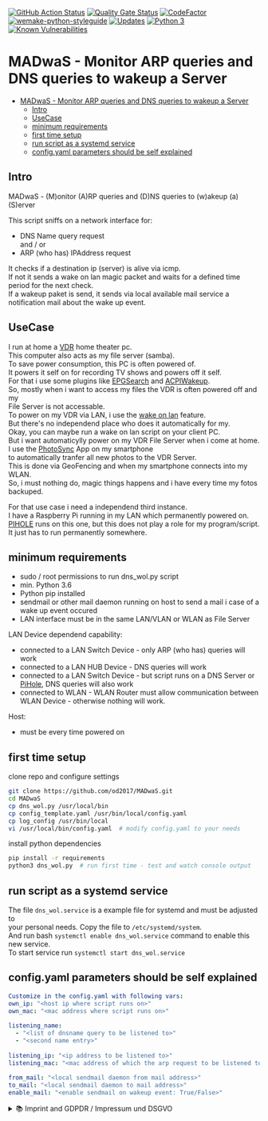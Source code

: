 [![GitHub Action Status](https://github.com/OliverDrechsler/MADwaS/workflows/MADwaS/badge.svg)](https://github.com/OliverDrechsler/MADwaS/workflows/MADwaS/badge.svg)
[![Quality Gate Status](https://sonarcloud.io/api/project_badges/measure?project=OliverDrechsler_MADwaS&metric=alert_status)](https://sonarcloud.io/dashboard?id=OliverDrechsler_MADwaS)
[![CodeFactor](https://www.codefactor.io/repository/github/oliverdrechsler/madwas/badge)](https://www.codefactor.io/repository/github/oliverdrechsler/madwas)
[![wemake-python-styleguide](https://img.shields.io/badge/style-wemake-000000.svg)](https://github.com/wemake-services/wemake-python-styleguide)
[![Updates](https://pyup.io/repos/github/OliverDrechsler/MADwaS/shield.svg)](https://pyup.io/repos/github/OliverDrechsler/MADwaS/)
[![Python 3](https://pyup.io/repos/github/OliverDrechsler/MADwaS/python-3-shield.svg)](https://pyup.io/repos/github/OliverDrechsler/MADwaS/)
[![Known Vulnerabilities](https://snyk.io/test/github/OliverDrechsler/MADwaS/badge.svg)](https://snyk.io/test/github/OliverDrechsler/MADwaS)


# MADwaS - Monitor ARP queries and DNS queries to wakeup a Server

- [MADwaS - Monitor ARP queries and DNS queries to wakeup a Server](#madwas---monitor-arp-queries-and-dns-queries-to-wakeup-a-server)
  - [Intro](#intro)
  - [UseCase](#usecase)
  - [minimum requirements](#minimum-requirements)
  - [first time setup](#first-time-setup)
  - [run script as a systemd service](#run-script-as-a-systemd-service)
  - [config.yaml parameters should be self explained](#configyaml-parameters-should-be-self-explained)


## Intro

MADwaS - (M)onitor (A)RP queries and (D)NS queries to (w)akeup (a) (S)erver

This script sniffs on a network interface for:  

- DNS Name query request  
and / or
- ARP (who has) IPAddress request  

It checks if a destination ip (server) is alive via icmp.  
If not it sends a wake on lan magic packet and waits for a defined time period for the next check.  
If a wakeup paket is send, it sends via local available mail service a notification mail about the wake up event.  

## UseCase

I run at home a [VDR](http://tvdr.de/) home theater pc.  
This computer also acts as my file server (samba).  
To save power consumption, this PC is often powered of.  
It powers it self on for recording TV shows and powers off it self.  
For that i use some plugins like [EPGSearch](http://www.vdr-wiki.de/wiki/index.php/Epgsearch-plugin) and [ACPIWakeup](http://www.vdr-wiki.de/wiki/index.php/ACPI_Wakeup).  
So, mostly when i want to access my files the VDR is often powered off and my  
File Server is not accessable.  
To power on my VDR via LAN, i use the [wake on lan](http://www.vdr-wiki.de/wiki/index.php/WAKE_ON_LAN) feature.  
But there's no independend place who does it automatically for my.  
Okay, you can maybe run a wake on lan script on your client PC.  
But i want automaticylly power on my VDR File Server when i come at home.  
I use the [PhotoSync](https://www.photosync-app.com/de/index.html) App on my smartphone  
to automatically tranfer all new photos to the VDR Server.  
This is done via GeoFencing and when my smartphone connects into my WLAN.  
So, i must nothing do, magic things happens and i have every time my fotos backuped.  

For that use case i need a independend third instance.  
I have a Raspberry Pi running in my LAN which permanently powered on.  
[PIHOLE](https://pi-hole.net/) runs on this one, but this does not play a role for my program/script.  
It just has to run permanently somewhere.  

## minimum requirements

- sudo / root permissions to run dns_wol.py script
- min. Python 3.6 
- Python pip installed
- sendmail or other mail daemon running on host to send a mail i case of a wake up event occured  
- LAN interface must be in the same LAN/VLAN or WLAN as File Server

LAN Device dependend capability:

- connected to a LAN Switch Device - only ARP (who has) queries will work
- connected to a LAN HUB Device - DNS queries will work
- connected to a LAN Switch Device - but script runs on a DNS Server or [PiHole](https://pi-hole.net/), DNS queries will also work
- connected to WLAN - WLAN Router must allow communication between WLAN Device - otherwise nothing will work.

Host:

- must be every time powered on


## first time setup

clone repo and configure settings
```bash
git clone https://github.com/od2017/MADwaS.git
cd MADwaS
cp dns_wol.py /usr/local/bin
cp config_template.yaml /usr/bin/local/config.yaml
cp log_config /usr/bin/local
vi /usr/local/bin/config.yaml  # modify config.yaml to your needs
```

install python dependencies
```bash
pip install -r requirements
python3 dns_wol.py  # run first time - test and watch console output
``` 

## run script as a systemd service

The file `dns_wol.service` is a example file for systemd and must be adjusted to  
your personal needs. Copy the file to `/etc/systemd/system`.  
And run bash `systemctl enable dns_wol.service` command to enable this new service.  
To start service run `systemctl start dns_wol.service`  

## config.yaml parameters should be self explained

```config.yaml
Customize in the config.yaml with following vars:  
own_ip: "<host ip where script runs on>"  
own_mac: "<mac address where script runs on>"  
  
listening_name:  
  - "<list of dnsname query to be listened to>"  
  - "<second name entry>"  
  
listening_ip: "<ip address to be listened to>"  
listening_mac: "<mac address of which the arp request to be listened to>"  
  
from_mail: "<local sendmail daemon from mail address>"  
to_mail: "<local sendmail daemon to mail address>"  
enable_mail: "<enable sendmail on wakeup event: True/False>"
```

<details>
  <summary>📚 Imprint and GDPDR / Impressum und DSGVO</summary>

   <a href="https://github.com/OliverDrechsler/Impressum#readme" onclick="popup=window.open('https://github.com/OliverDrechsler/Impressum#readme','Imprintpopup','width=580,height=635'); return false;">click here to see Imprint / Impressum</a>

   <a href="https://github.com/OliverDrechsler/DSGVO#readme" onclick="popup=window.open('https://github.com/OliverDrechsler/DSGVO#readme','DSGVOpopup','width=580,height=635'); return false;">click here to see GDPDR / DSGVO</a>
   